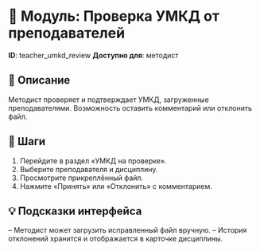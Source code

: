 # 📘 Модуль: Проверка УМКД от преподавателей
**ID**: teacher_umkd_review
**Доступно для**: методист

## 📝 Описание
Методист проверяет и подтверждает УМКД, загруженные преподавателями. Возможность оставить комментарий или отклонить файл.

## 🩜 Шаги
1. Перейдите в раздел «УМКД на проверке».
2. Выберите преподавателя и дисциплину.
3. Просмотрите прикреплённый файл.
4. Нажмите «Принять» или «Отклонить» с комментарием.

## 💡 Подсказки интерфейса
– Методист может загрузить исправленный файл вручную.
– История отклонений хранится и отображается в карточке дисциплины.
